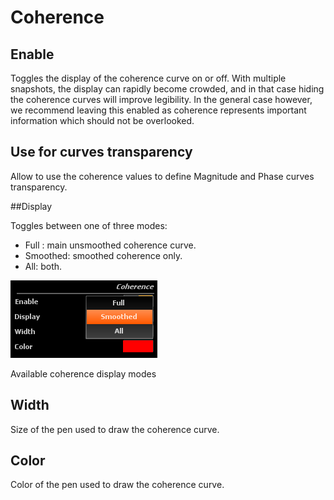 # Coherence

## Enable
Toggles the display of the coherence curve on or off. With multiple
snapshots, the display can rapidly become crowded, and in that case hiding the coherence curves will
improve legibility. In the general case however, we recommend leaving this enabled as coherence
represents important information which should not be overlooked.

## Use for curves transparency
Allow to use the coherence values to define <link type="document" target="Magnitude"> Magnitude</link> 
and <link type="document" target="Phase">Phase</link> curves transparency.

##<link type="document" target="Display">Display</link>

Toggles between one of three modes:

* Full : main unsmoothed coherence curve.
* Smoothed: smoothed coherence only.
* All: both.

![](../../include/Coherence_Display.png)

Available coherence display modes

## Width
Size of the pen used to draw the coherence curve.

## Color

<link type="document" target="Color">Color</link>
of the pen used to draw the coherence curve.


